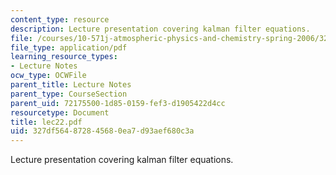 ```yaml
---
content_type: resource
description: Lecture presentation covering kalman filter equations.
file: /courses/10-571j-atmospheric-physics-and-chemistry-spring-2006/327df564872845680ea7d93aef680c3a_lec22.pdf
file_type: application/pdf
learning_resource_types:
- Lecture Notes
ocw_type: OCWFile
parent_title: Lecture Notes
parent_type: CourseSection
parent_uid: 72175500-1d85-0159-fef3-d1905422d4cc
resourcetype: Document
title: lec22.pdf
uid: 327df564-8728-4568-0ea7-d93aef680c3a
---
```

Lecture presentation covering kalman filter equations.

